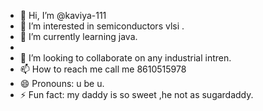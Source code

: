 - 👋 Hi, I’m @kaviya-111
- 👀 I’m interested in  semiconductors vlsi .
- 🌱 I’m currently learning java.
- 
- 💞️ I’m looking to collaborate on  any industrial intren.
- 📫 How to reach me call me 8610515978
- 😄 Pronouns: u be u.
- ⚡ Fun fact: my daddy is so sweet ,he not as sugardaddy.

<!---
kaviya-111/kaviya-111 is a ✨ special ✨ repository because its `README.md` (this file) appears on your GitHub profile.
You can click the Preview link to take a look at your changes.
--->
